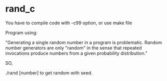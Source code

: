 # rand_c

You have to compile code with -c99 option, or use make file


Program using:

"Generating a single random number in a program is problematic. Random number generators are only "random" in the sense that repeated invocations produce numbers from a given probability distribution."

SO, 

./rand [number] to get random with seed.



